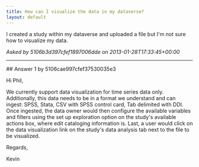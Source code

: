 ```yaml
---
title: How can I visualize the data in my dataverse?
layout: default
---
```

I created a study within my dataverse and uploaded a file but I'm not sure how to visualize my data.

*Asked by 5106b3d397cfef1897006dde on 2013-01-28T17:33:45+00:00*

<hr>
## Answer 1 by 5106cae997cfef37530035e3


Hi Phil,

We currently support data visualization for time series data only. Additionally, this data needs to be in a format we understand and can ingest: SPSS, Stata, CSV with SPSS control card, Tab delimited with DDI. Once ingested, the data owner would then configure the available variables and filters using the set up exploration option on the study's available actions box, where edit cataloging information is. Last, a user would click on the data visualization link on the study's data analysis tab next to the file to be visualized.

Regards,

Kevin
